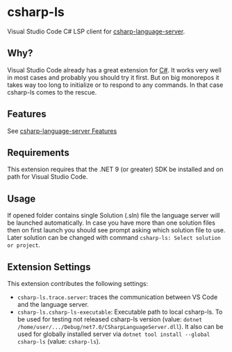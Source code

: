 # csharp-ls

Visual Studio Code C# LSP client for [csharp-language-server](https://github.com/razzmatazz/csharp-language-server).

## Why?

Visual Studio Code already has a great extension for [C#](https://marketplace.visualstudio.com/items?itemName=ms-dotnettools.csharp). It works very well in most cases and probably you should try it first. But on big monorepos it takes way too long to initialize or to respond to any commands. In that case csharp-ls comes to the rescue.

## Features

See [csharp-language-server Features](https://github.com/razzmatazz/csharp-language-server#features)

## Requirements

This extension requires that the .NET 9 (or greater) SDK be installed and on path for Visual Studio Code.

## Usage

If opened folder contains single Solution (.sln) file the language server will be launched automatically. In case you have more than one solution files then on first launch you should see prompt asking which solution file to use. Later solution can be changed with command `csharp-ls: Select solution or project`.

## Extension Settings

This extension contributes the following settings:

* `csharp-ls.trace.server`: traces the communication between VS Code and the language server.
* `csharp-ls.csharp-ls-executable`: Executable path to local csharp-ls. To be used for testing not released csharp-ls version (value: `dotnet /home/user/.../Debug/net7.0/CSharpLanguageServer.dll`). It also can be used for globally installed server via `dotnet tool install --global csharp-ls` (value: `csharp-ls`).
